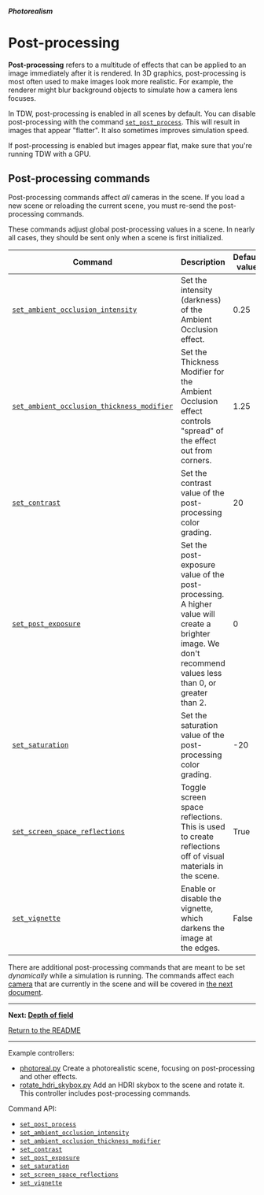 ##### Photorealism

# Post-processing

**Post-processing** refers to a multitude of effects that can be applied to an image immediately after it is rendered. In 3D graphics, post-processing is most often used to make images look more realistic. For example, the renderer might blur background objects to simulate how a camera lens focuses.

In TDW, post-processing is enabled in all scenes by default. You can disable post-processing with the command [`set_post_process`](../../api/command_api.md#set_post_process). This will result in images that appear "flatter". It also sometimes improves simulation speed.

If post-processing is enabled but images appear flat, make sure that you're running TDW with a GPU.

## Post-processing commands

Post-processing commands affect *all* cameras in the scene. If you load a new scene or reloading the current scene, you must re-send the post-processing commands.

These commands adjust global post-processing values in a scene. In nearly all cases, they should be sent only when a scene is first initialized. 

| Command                                                      | Description                                                  | Default value |
| ------------------------------------------------------------ | ------------------------------------------------------------ | ------------- |
| [`set_ambient_occlusion_intensity`](../../api/command_api.md#set_ambient_occlusion_intensity) | Set the intensity (darkness) of the Ambient Occlusion effect. | 0.25          |
| [`set_ambient_occlusion_thickness_modifier`](../../api/command_api.md#set_ambient_occlusion_thickness_modifier) | Set the Thickness Modifier for the Ambient Occlusion effect controls "spread" of the effect out from corners. | 1.25          |
| [`set_contrast`](../../api/command_api.md#set_contrast)      | Set the contrast value of the post-processing color grading. | 20            |
| [`set_post_exposure`](../../api/command_api.md#set_post_exposure) | Set the post-exposure value of the post-processing. A higher value will  create a brighter image. We don't recommend values less than 0, or  greater than 2. | 0             |
| [`set_saturation`](../../api/command_api.md#set_saturation)  | Set the saturation value of the post-processing color grading. | -20           |
| [`set_screen_space_reflections`](../../api/command_api.md#set_screen_space_reflections) | Toggle screen space reflections. This is used to create reflections off of visual materials in the scene. | True          |
| [`set_vignette`](../../api/command_api.md#set_vignette)      | Enable or disable the vignette, which darkens the image at the edges. | False         |

There are additional post-processing commands that are meant to be set *dynamically* while a simulation is running. The commands affect each [camera](../core_concepts/avatars.md) that are currently in the scene and will be covered in [the next document](depth_of_field.md).

***

**Next: [Depth of field](depth_of_field.md)**

[Return to the README](../../../README.md)

***

Example controllers:

- [photoreal.py](https://github.com/threedworld-mit/tdw/blob/master/Python/example_controllers/photorealism/photoreal.py) Create a photorealistic scene, focusing on post-processing and other effects.
- [rotate_hdri_skybox.py](https://github.com/threedworld-mit/tdw/blob/master/Python/example_controllers/photorealism/rotate_hdri_skybox.py) Add an HDRI skybox to the scene and rotate it. This controller includes post-processing commands.

Command API:

- [`set_post_process`](../../api/command_api.md#set_post_process)
- [`set_ambient_occlusion_intensity`](../../api/command_api.md#set_ambient_occlusion_intensity)
- [`set_ambient_occlusion_thickness_modifier`](../../api/command_api.md#set_ambient_occlusion_thickness_modifier)
- [`set_contrast`](../../api/command_api.md#set_contrast)
- [`set_post_exposure`](../../api/command_api.md#set_post_exposure)
- [`set_saturation`](../../api/command_api.md#set_saturation)
- [`set_screen_space_reflections`](../../api/command_api.md#set_screen_space_reflections)
- [`set_vignette`](../../api/command_api.md#set_vignette)
